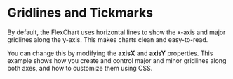 Gridlines and Tickmarks
=======================

By default, the FlexChart uses horizontal lines to show the x-axis and major gridlines along the y-axis. This makes charts clean and easy-to-read.

You can change this by modifying the **axisX** and **axisY** properties. This example shows how you create and control major and minor gridlines along both axes, and how to customize them using CSS.